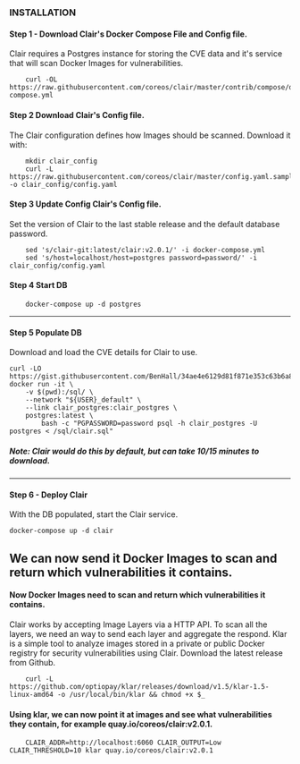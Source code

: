 #


### INSTALLATION

#### Step 1 - Download Clair's Docker Compose File and Config file.

Clair requires a Postgres instance for storing the CVE data and it's service that will scan Docker Images for vulnerabilities. 
 
```
	curl -OL https://raw.githubusercontent.com/coreos/clair/master/contrib/compose/docker-compose.yml
```

#### Step 2 Download Clair's Config file.


The Clair configuration defines how Images should be scanned. Download it with:

```
	mkdir clair_config
	curl -L https://raw.githubusercontent.com/coreos/clair/master/config.yaml.sample -o clair_config/config.yaml
```

#### Step 3 Update Config Clair's Config file.
 
Set the version of Clair to the last stable release and the default database password. 

```
	sed 's/clair-git:latest/clair:v2.0.1/' -i docker-compose.yml
  	sed 's/host=localhost/host=postgres password=password/' -i clair_config/config.yaml
```

#### Step 4 Start DB

```
	docker-compose up -d postgres
```

-----

#### Step 5 Populate DB

Download and load the CVE details for Clair to use.

```
curl -LO https://gist.githubusercontent.com/BenHall/34ae4e6129d81f871e353c63b6a869a7/raw/5818fba954b0b00352d07771fabab6b9daba5510/clair.sql
docker run -it \
    -v $(pwd):/sql/ \
    --network "${USER}_default" \
    --link clair_postgres:clair_postgres \
    postgres:latest \
        bash -c "PGPASSWORD=password psql -h clair_postgres -U postgres < /sql/clair.sql"
```

##### Note: Clair would do this by default, but can take 10/15 minutes to download.

------

#### Step 6 - Deploy Clair 

With the DB populated, start the Clair service.

```
docker-compose up -d clair

```

We can now send it Docker Images to scan and return which vulnerabilities it contains.
------

#### Now Docker Images need to scan and return which vulnerabilities it contains.

Clair works by accepting Image Layers via a HTTP API. To scan all the layers, we need an way to send each layer and aggregate the respond. 
Klar is a simple tool to analyze images stored in a private or public Docker registry for security vulnerabilities using Clair.
Download the latest release from Github. 


```
	curl -L https://github.com/optiopay/klar/releases/download/v1.5/klar-1.5-linux-amd64 -o /usr/local/bin/klar && chmod +x $_

```


#### Using klar, we can now point it at images and see what vulnerabilities they contain, for example quay.io/coreos/clair:v2.0.1.

```
	CLAIR_ADDR=http://localhost:6060 CLAIR_OUTPUT=Low CLAIR_THRESHOLD=10 klar quay.io/coreos/clair:v2.0.1
```
